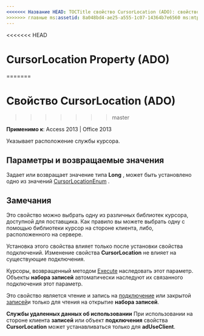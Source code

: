 ```yaml
---
<<<<<<< Название HEAD: TOCTitle свойство CursorLocation (ADO): свойство CursorLocation (ADO) === название: свойство CursorLocation (ADO) TOCTitle: свойство CursorLocation (ADO)
>>>>>>> главные ms:assetid: 8a048bd4-ae25-a555-1c07-14364b7e6560 ms:mtpsurl: https://msdn.microsoft.com/library/JJ249606(v=office.15) ms:contentKeyID: 48546182 ms.date: 09/18/2015 mtps_version: v=office.15
---
```


<<<<<<< HEAD
# <a name="cursorlocation-property-ado"></a>CursorLocation Property (ADO)
=======
# <a name="cursorlocation-property-ado"></a>Свойство CursorLocation (ADO)
>>>>>>> master


**Применимо к**: Access 2013 | Office 2013

Указывает расположение службы курсора.

## <a name="settings-and-return-values"></a>Параметры и возвращаемые значения

Задает или возвращает значение типа **Long** , может быть установлено одно из значений [CursorLocationEnum](cursorlocationenum.md) .

## <a name="remarks"></a>Замечания

Это свойство можно выбрать одну из различных библиотек курсора, доступной для поставщика. Как правило вы можете выбрать одну с помощью библиотеки курсор на стороне клиента, либо, расположенного на сервере.

Установка этого свойства влияет только после установки свойства подключений. Изменение свойства **CursorLocation** не влияет на существующие подключения.

Курсоры, возвращенный методом [Execute](https://msdn.microsoft.com/library/jj249832\(v=office.15\)) наследовать этот параметр. Объекты **набора записей** автоматически наследуют их связанного подключения этот параметр.

Это свойство является чтение и запись на [подключение](connection-object-ado.md) или закрытой [записей](recordset-object-ado.md)и только для чтения на открытие **набора записей**.

**Службы удаленных данных об использовании** При использовании на стороне клиента **записей** или объект **подключения** свойства **CursorLocation** может устанавливаться только для **adUseClient**.

